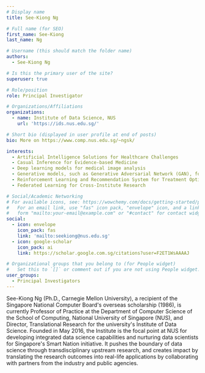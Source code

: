 ```yaml
---
# Display name
title: See-Kiong Ng

# Full name (for SEO)
first_name: See-Kiong
last_name: Ng

# Username (this should match the folder name)
authors:
  - See-Kiong Ng

# Is this the primary user of the site?
superuser: true

# Role/position
role: Principal Investigator

# Organizations/Affiliations
organizations:
  - name: Institute of Data Science, NUS
    url: 'https://ids.nus.edu.sg/'

# Short bio (displayed in user profile at end of posts)
bio: More on https://www.comp.nus.edu.sg/~ngsk/

interests:
  - Artificial Intelligence Solutions for Healthcare Challenges
  - Casual Inference for Evidence-based Medicine
  - Deep learning models for medical image analysis
  - Generative models, such as Generative Adversarial Network (GAN), for Medical Time Series Analysis
  - Reinforcement Learning and Recommendation System for Treatment Optimization
  - Federated Learning for Cross-Institute Research

# Social/Academic Networking
# For available icons, see: https://wowchemy.com/docs/getting-started/page-builder/#icons
#   For an email link, use "fas" icon pack, "envelope" icon, and a link in the
#   form "mailto:your-email@example.com" or "#contact" for contact widget.
social:
  - icon: envelope
    icon_pack: fas
    link: 'mailto:seekiong@nus.edu.sg'
  - icon: google-scholar
    icon_pack: ai
    link: https://scholar.google.com.sg/citations?user=F2ET1WsAAAAJ

# Organizational groups that you belong to (for People widget)
#   Set this to `[]` or comment out if you are not using People widget.
user_groups:
  - Principal Investigators
---
```


See-Kiong Ng (Ph.D., Carnegie Mellon University), a recipient of the Singapore National Computer Board's overseas scholarship (1986), is currently Professor of Practice at the Department of Computer Science of the School of Computing, National University of Singapore (NUS), and Director, Translational Research for the university's Institute of Data Science. Founded in May 2016, the Institute is the focal point at NUS for developing integrated data science capabilities and nurturing data scientists for Singapore's Smart Nation initiative. It pushes the boundary of data science through transdisciplinary upstream research, and creates impact by translating the research outcomes into real-life applications by collaborating with partners from the industry and public agencies.

